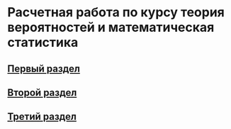 # Расчетная работа по курсу теория вероятностей и математическая статистика
## [Первый раздел](https://github.com/snailUlitka/probability_theory/blob/main/src/volume_1.ipynb)
## [Второй раздел](https://github.com/snailUlitka/probability_theory/blob/main/src/volume_2.ipynb)
## [Третий раздел](https://github.com/snailUlitka/probability_theory/blob/main/src/volume_3.ipynb)
